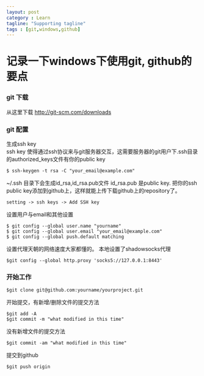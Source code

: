 ```yaml
---
layout: post
category : Learn
tagline: "Supporting tagline"
tags : [git,windows,github]
---
```


记录一下windows下使用git, github的要点
======================================

### git 下载
从这里下载 <http://git-scm.com/downloads>

### git 配置
生成ssh key  
ssh key 使得通过ssh协议来与git服务器交互，这需要服务器的git用户下.ssh目录的authorized_keys文件有你的public key

	$ ssh-keygen -t rsa -C "your_email@example.com"
	
~/.ssh 目录下会生成id_rsa,id_rsa.pub文件
id_rsa.pub 是public key.
把你的ssh public key添加到github上，这样就能上传下载github上的repository了。

    setting -> ssh keys -> Add SSH key
  
设置用户与email和其他设置

    $ git config --global user.name "yourname"
    $ git config --global user.email "your_email@example.com"
    $ git config --global push.default matching

设置代理天朝的网络速度大家都懂的。
本地设置了shadowsocks代理

    $git config --global http.proxy 'socks5://127.0.0.1:8443'
    
### 开始工作

    $git clone git@github.com:yourname/yourproject.git
    
开始提交，有新增/删除文件的提交方法

    $git add -A  
    $git commit -m "what modified in this time"
	
没有新增文件的提交方法
	
	$git commit -am "what modified in this time"
	
提交到github

    $git push origin




